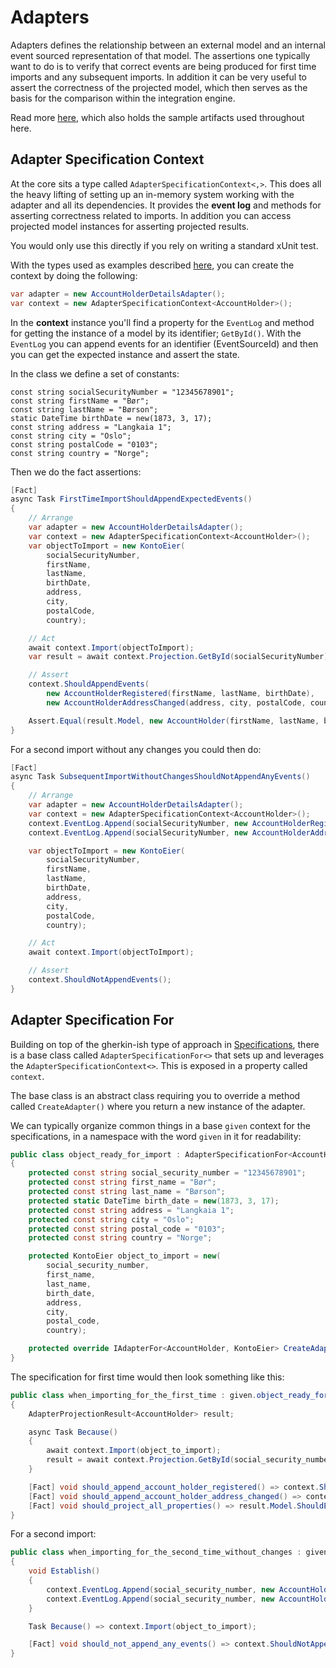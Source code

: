 # Adapters

Adapters defines the relationship between an external model and an internal event sourced
representation of that model. The assertions one typically want to do is to verify that
correct events are being produced for first time imports and any subsequent imports.
In addition it can be very useful to assert the correctness of the projected model, which
then serves as the basis for the comparison within the integration engine.

Read more [here](../clients/dotnet/integration/integration.md), which also holds the
sample artifacts used throughout here.

## Adapter Specification Context

At the core sits a type called `AdapterSpecificationContext<,>`. This does all the heavy lifting
of setting up an in-memory system working with the adapter and all its dependencies.
It provides the **event log** and methods for asserting correctness related to imports.
In addition you can access projected model instances for asserting projected results.

You would only use this directly if you rely on writing a standard xUnit test.

With the types used as examples described [here](../clients/dotnet/integration/integration.md), you
can create the context by doing the following:

```csharp
var adapter = new AccountHolderDetailsAdapter();
var context = new AdapterSpecificationContext<AccountHolder>();
```

In the **context** instance you'll find a property for the `EventLog` and method for getting the instance of
a model by its identifier; `GetById()`. With the `EventLog` you can append events for an identifier (EventSourceId) and
then you can get the expected instance and assert the state.

In the class we define a set of constants:

```chsarp
const string socialSecurityNumber = "12345678901";
const string firstName = "Bør";
const string lastName = "Børson";
static DateTime birthDate = new(1873, 3, 17);
const string address = "Langkaia 1";
const string city = "Oslo";
const string postalCode = "0103";
const string country = "Norge";
```

Then we do the fact assertions:

```csharp
[Fact]
async Task FirstTimeImportShouldAppendExpectedEvents()
{
    // Arrange
    var adapter = new AccountHolderDetailsAdapter();
    var context = new AdapterSpecificationContext<AccountHolder>();
    var objectToImport = new KontoEier(
        socialSecurityNumber,
        firstName,
        lastName,
        birthDate,
        address,
        city,
        postalCode,
        country);

    // Act
    await context.Import(objectToImport);
    var result = await context.Projection.GetById(socialSecurityNumber);

    // Assert
    context.ShouldAppendEvents(
        new AccountHolderRegistered(firstName, lastName, birthDate),
        new AccountHolderAddressChanged(address, city, postalCode, country));

    Assert.Equal(result.Model, new AccountHolder(firstName, lastName, birthDate, socialSecurityNumber, address, city, country))
}
```

For a second import without any changes you could then do:

```csharp
[Fact]
async Task SubsequentImportWithoutChangesShouldNotAppendAnyEvents()
{
    // Arrange
    var adapter = new AccountHolderDetailsAdapter();
    var context = new AdapterSpecificationContext<AccountHolder>();
    context.EventLog.Append(socialSecurityNumber, new AccountHolderRegistered(firstName, lastName, birthDate));
    context.EventLog.Append(socialSecurityNumber, new AccountHolderAddressChanged(address, city, postal_code, country));

    var objectToImport = new KontoEier(
        socialSecurityNumber,
        firstName,
        lastName,
        birthDate,
        address,
        city,
        postalCode,
        country);

    // Act
    await context.Import(objectToImport);

    // Assert
    context.ShouldNotAppendEvents();
}
```

## Adapter Specification For

Building on top of the gherkin-ish type of approach in [Specifications](https://github.com/cratis/Specifications),
there is a base class called `AdapterSpecificationFor<>` that sets up and leverages the `AdapterSpecificationContext<>`.
This is exposed in a property called `context`.

The base class is an abstract class requiring you to override a method called `CreateAdapter()` where you return a new instance
of the adapter.

We can typically organize common things in a base `given` context for the specifications, in a namespace with the word `given` in it
for readability:

```csharp
public class object_ready_for_import : AdapterSpecificationFor<AccountHolder, KontoEier>
{
    protected const string social_security_number = "12345678901";
    protected const string first_name = "Bør";
    protected const string last_name = "Børson";
    protected static DateTime birth_date = new(1873, 3, 17);
    protected const string address = "Langkaia 1";
    protected const string city = "Oslo";
    protected const string postal_code = "0103";
    protected const string country = "Norge";

    protected KontoEier object_to_import = new(
        social_security_number,
        first_name,
        last_name,
        birth_date,
        address,
        city,
        postal_code,
        country);

    protected override IAdapterFor<AccountHolder, KontoEier> CreateAdapter() => new AccountHolderDetailsAdapter();
}

```

The specification for first time would then look something like this:

```csharp
public class when_importing_for_the_first_time : given.object_ready_for_import
{
    AdapterProjectionResult<AccountHolder> result;

    async Task Because()
    {
        await context.Import(object_to_import);
        result = await context.Projection.GetById(social_security_number);
    }

    [Fact] void should_append_account_holder_registered() => context.ShouldAppendEvents(new AccountHolderRegistered(first_name, last_name, birth_date));
    [Fact] void should_append_account_holder_address_changed() => context.ShouldAppendEvents(new AccountHolderAddressChanged(address, city, postal_code, country));
    [Fact] void should_project_all_properties() => result.Model.ShouldEqual(new AccountHolder(first_name, last_name, birth_date, social_security_number, address, city, postal_code, country));
}
```

For a second import:

```csharp
public class when_importing_for_the_second_time_without_changes : given.object_ready_for_import
{
    void Establish()
    {
        context.EventLog.Append(social_security_number, new AccountHolderRegistered(first_name, last_name, birth_date));
        context.EventLog.Append(social_security_number, new AccountHolderAddressChanged(address, city, postal_code, country));
    }

    Task Because() => context.Import(object_to_import);

    [Fact] void should_not_append_any_events() => context.ShouldNotAppendEvents();
}
```
